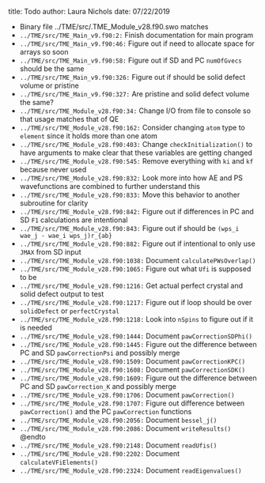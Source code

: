 title: Todo
author: Laura Nichols
date: 07/22/2019

* Binary file ../TME/src/.TME_Module_v28.f90.swo matches
* `../TME/src/TME_Main_v9.f90:2:` Finish documentation for main program
* `../TME/src/TME_Main_v9.f90:46:` Figure out if need to allocate space for arrays so soon
* `../TME/src/TME_Main_v9.f90:58:` Figure out if SD and PC `numOfGvecs` should be the same
* `../TME/src/TME_Main_v9.f90:326:` Figure out if should be solid defect volume or pristine
* `../TME/src/TME_Main_v9.f90:327:` Are pristine and solid defect volume the same?
* `../TME/src/TME_Module_v28.f90:34:` Change I/O from file to console so that usage matches that of QE
* `../TME/src/TME_Module_v28.f90:162:` Consider changing `atom` type to `element` since it holds more than one atom
* `../TME/src/TME_Module_v28.f90:403:` Change `checkInitialization()` to have arguments to make clear that these variables are getting changed
* `../TME/src/TME_Module_v28.f90:545:` Remove everything with `ki` and `kf` because never used
* `../TME/src/TME_Module_v28.f90:832:` Look more into how AE and PS wavefunctions are combined to further understand this
* `../TME/src/TME_Module_v28.f90:833:` Move this behavior to another subroutine for clarity
* `../TME/src/TME_Module_v28.f90:842:` Figure out if differences in PC and SD `F1` calculations are intentional
* `../TME/src/TME_Module_v28.f90:843:` Figure out if should be `(wps_i wae_j - wae_i wps_j)r_{ab}`
* `../TME/src/TME_Module_v28.f90:882:` Figure out if intentional to only use `JMAX` from SD input
* `../TME/src/TME_Module_v28.f90:1038:` Document `calculatePWsOverlap()`
* `../TME/src/TME_Module_v28.f90:1065:` Figure out what `Ufi` is supposed to be
* `../TME/src/TME_Module_v28.f90:1216:` Get actual perfect crystal and solid defect output to test
* `../TME/src/TME_Module_v28.f90:1217:` Figure out if loop should be over `solidDefect` or `perfectCrystal`
* `../TME/src/TME_Module_v28.f90:1218:` Look into `nSpins` to figure out if it is needed
* `../TME/src/TME_Module_v28.f90:1444:` Document `pawCorrectionSDPhi()`
* `../TME/src/TME_Module_v28.f90:1445:` Figure out the difference between PC and SD `pawCorrectionPsi` and possibly merge
* `../TME/src/TME_Module_v28.f90:1509:` Document `pawCorrectionKPC()`
* `../TME/src/TME_Module_v28.f90:1608:` Document `pawCorrectionSDK()`
* `../TME/src/TME_Module_v28.f90:1609:` Figure out the difference between PC and SD `pawCorrection_K` and possibly merge
* `../TME/src/TME_Module_v28.f90:1706:` Document `pawCorrection()`
* `../TME/src/TME_Module_v28.f90:1707:` Figure out difference between `pawCorrection()` and the PC `pawCorrection` functions
* `../TME/src/TME_Module_v28.f90:2056:` Document `bessel_j()`
* `../TME/src/TME_Module_v28.f90:2086:` Document `writeResults()` @endto
* `../TME/src/TME_Module_v28.f90:2148:` Document `readUfis()`
* `../TME/src/TME_Module_v28.f90:2202:` Document `calculateVFiElements()`
* `../TME/src/TME_Module_v28.f90:2324:` Document `readEigenvalues()`
